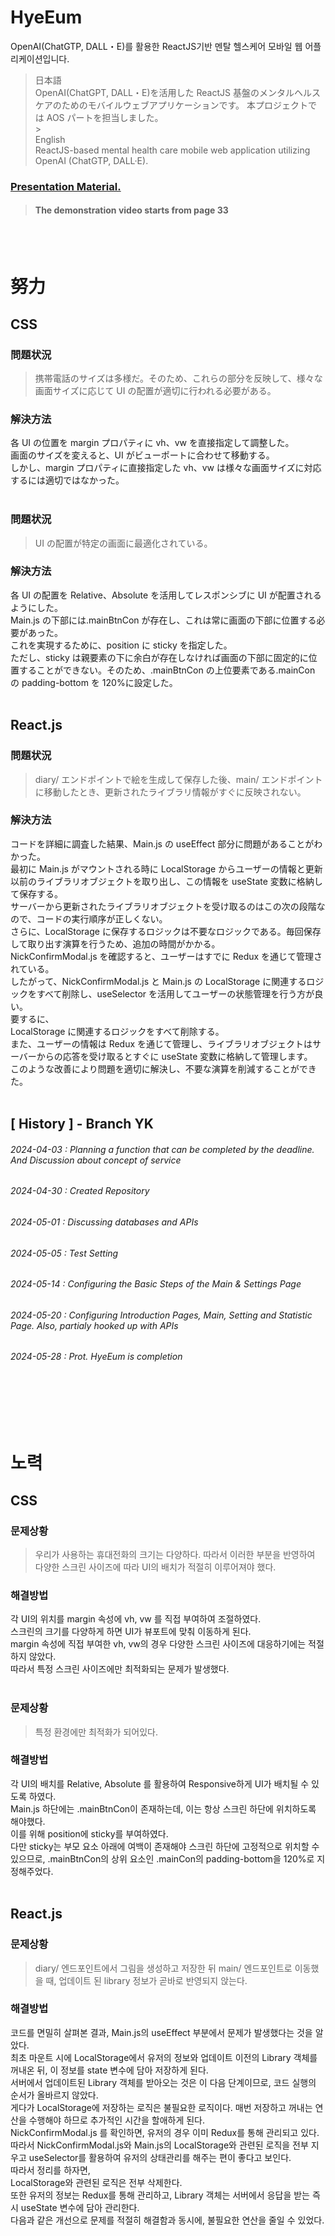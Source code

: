 # HyeEum

OpenAI(ChatGTP, DALL・E)를 활용한 ReactJS기반 멘탈 헬스케어 모바일 웹 어플리케이션입니다.
<br/>

> 日本語
> <br/>
> OpenAI(ChatGPT, DALL・E)を活用した ReactJS 基盤のメンタルヘルスケアのためのモバイルウェブアプリケーションです。 本プロジェクトでは AOS パートを担当しました。
> <br/> ><br/>
> English
> <br/>
> ReactJS-based mental health care mobile web application utilizing OpenAI (ChatGTP, DALL·E).
> <br/>

### [Presentation Material.](https://www.canva.com/design/DAGGbhw80f8/_AjXGy2L6NZJqOK1R_krLA/view?utm_content=DAGGbhw80f8&utm_campaign=share_your_design&utm_medium=link&utm_source=shareyourdesignpanel)

> #### The demonstration video starts from page 33

<br/>
<br/>

# 努力

## CSS

### 問題状況

> 携帯電話のサイズは多様だ。そのため、これらの部分を反映して、様々な画面サイズに応じて UI の配置が適切に行われる必要がある。

### 解決方法

各 UI の位置を margin プロパティに vh、vw を直接指定して調整した。
<br/>
画面のサイズを変えると、UI がビューポートに合わせて移動する。
<br/>
しかし、margin プロパティに直接指定した vh、vw は様々な画面サイズに対応するには適切ではなかった。
<br/>
<br/>

### 問題状況

> UI の配置が特定の画面に最適化されている。

### 解決方法

各 UI の配置を Relative、Absolute を活用してレスポンシブに UI が配置されるようにした。
<br/>
Main.js の下部には.mainBtnCon が存在し、これは常に画面の下部に位置する必要があった。
<br/>
これを実現するために、position に sticky を指定した。
<br/>
ただし、sticky は親要素の下に余白が存在しなければ画面の下部に固定的に位置することができない。そのため、.mainBtnCon の上位要素である.mainCon の padding-bottom を 120%に設定した。
<br/>
<br/>

## React.js

### 問題状況

> diary/ エンドポイントで絵を生成して保存した後、main/ エンドポイントに移動したとき、更新されたライブラリ情報がすぐに反映されない。

### 解決方法

コードを詳細に調査した結果、Main.js の useEffect 部分に問題があることがわかった。
<br/>
最初に Main.js がマウントされる時に LocalStorage からユーザーの情報と更新以前のライブラリオブジェクトを取り出し、この情報を useState 変数に格納して保存する。
<br/>
サーバーから更新されたライブラリオブジェクトを受け取るのはこの次の段階なので、コードの実行順序が正しくない。
<br/>
さらに、LocalStorage に保存するロジックは不要なロジックである。毎回保存して取り出す演算を行うため、追加の時間がかかる。
<br/>
NickConfirmModal.js を確認すると、ユーザーはすでに Redux を通じて管理されている。
<br/>
したがって、NickConfirmModal.js と Main.js の LocalStorage に関連するロジックをすべて削除し、useSelector を活用してユーザーの状態管理を行う方が良い。
<br/>
要するに、
<br/>
LocalStorage に関連するロジックをすべて削除する。
<br/>
また、ユーザーの情報は Redux を通じて管理し、ライブラリオブジェクトはサーバーからの応答を受け取るとすぐに useState 変数に格納して管理します。
<br/>
このような改善により問題を適切に解決し、不要な演算を削減することができた。
<br/>
<br/>

## [ History ] - Branch YK

###### 2024-04-03 : Planning a function that can be completed by the deadline. And Discussion about concept of service

###### 2024-04-30 : Created Repository

###### 2024-05-01 : Discussing databases and APIs

###### 2024-05-05 : Test Setting

###### 2024-05-14 : Configuring the Basic Steps of the Main & Settings Page

###### 2024-05-20 : Configuring Introduction Pages, Main, Setting and Statistic Page. Also, partialy hooked up with APIs

###### 2024-05-28 : Prot. HyeEum is completion

<br/>
<br/>
<br/>
<br/>

# 노력

## CSS

### 문제상황

> 우리가 사용하는 휴대전화의 크기는 다양하다. 따라서 이러한 부분을 반영하여 다양한 스크린 사이즈에 따라 UI의 배치가 적절히 이루어져야 했다.

### 해결방법

각 UI의 위치를 margin 속성에 vh, vw 를 직접 부여하여 조절하였다.
<br/>
스크린의 크기를 다양하게 하면 UI가 뷰포트에 맞춰 이동하게 된다.
<br/>
margin 속성에 직접 부여한 vh, vw의 경우 다양한 스크린 사이즈에 대응하기에는 적절하지 않았다.
<br/>
따라서 특정 스크린 사이즈에만 최적화되는 문제가 발생했다.
<br/>
<br/>

### 문제상황

> 특정 환경에만 최적화가 되어있다.

### 해결방법

각 UI의 배치를 Relative, Absolute 를 활용하여 Responsive하게 UI가 배치될 수 있도록 하였다.
<br/>
Main.js 하단에는 .mainBtnCon이 존재하는데, 이는 항상 스크린 하단에 위치하도록 해야했다.
<br/>
이를 위해 position에 sticky를 부여하였다.
<br/>
다만 sticky는 부모 요소 아래에 여백이 존재해야 스크린 하단에 고정적으로 위치할 수 있으므로, .mainBtnCon의 상위 요소인 .mainCon의 padding-bottom을 120%로 지정해주었다.
<br/>
<br/>

## React.js

### 문제상황

> diary/ 엔드포인트에서 그림을 생성하고 저장한 뒤 main/ 엔드포인트로 이동했을 때, 업데이트 된 library 정보가 곧바로 반영되지 앉는다.

### 해결방법

코드를 면밀히 살펴본 결과, Main.js의 useEffect 부분에서 문제가 발생했다는 것을 알았다.
<br/>
최초 마운트 시에 LocalStorage에서 유저의 정보와 업데이트 이전의 Library 객체를 꺼내온 뒤, 이 정보를 state 변수에 담아 저장하게 된다.
<br/>
서버에서 업데이트된 Library 객체를 받아오는 것은 이 다음 단계이므로, 코드 실행의 순서가 올바르지 않았다.
<br/>
게다가 LocalStorage에 저장하는 로직은 불필요한 로직이다. 매번 저장하고 꺼내는 연산을 수행해야 하므로 추가적인 시간을 할애하게 된다.
<br/>
NickConfirmModal.js 를 확인하면, 유저의 경우 이미 Redux를 통해 관리되고 있다.
<br/>
따라서 NickConfirmModal.js와 Main.js의 LocalStorage와 관련된 로직을 전부 지우고 useSelector를 활용하여 유저의 상태관리를 해주는 편이 좋다고 보인다.
<br/>
따라서 정리를 하자면,
<br/>
LocalStorage와 관련된 로직은 전부 삭제한다.
<br/>
또한 유저의 정보는 Redux를 통해 관리하고, Library 객체는 서버에서 응답을 받는 즉시 useState 변수에 담아 관리한다.
<br/>
다음과 같은 개선으로 문제를 적절히 해결함과 동시에, 불필요한 연산을 줄일 수 있었다.
<br/>
<br/>
